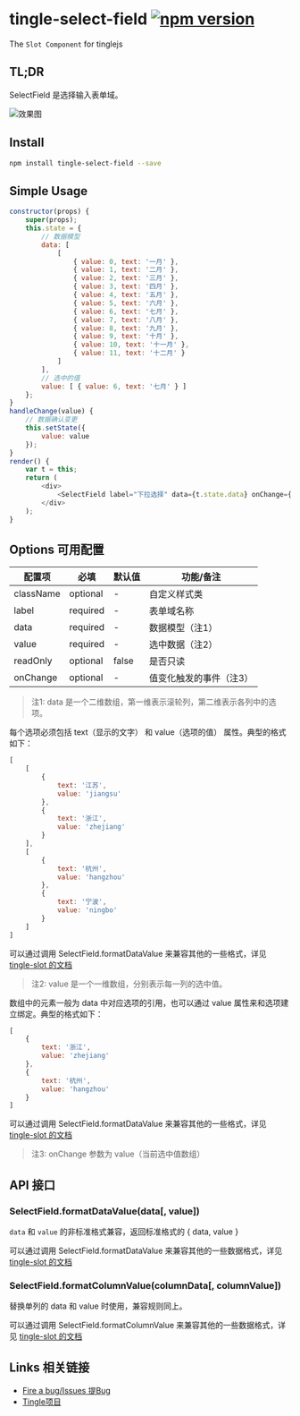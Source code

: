 # tingle-select-field [![npm version](https://badge.fury.io/js/tingle-select-field.svg)](http://badge.fury.io/js/tingle-select-field)

The `Slot Component` for tinglejs

## TL;DR

SelectField 是选择输入表单域。

![效果图](https://img.alicdn.com/tps/TB1LvRBJpXXXXayXFXXXXXXXXXX-325-484.png)

## Install

```bash
npm install tingle-select-field --save
```

## Simple Usage

```js
constructor(props) {
    super(props);
    this.state = {
        // 数据模型
        data: [
            [
                { value: 0, text: '一月' },
                { value: 1, text: '二月' },
                { value: 2, text: '三月' },
                { value: 3, text: '四月' },
                { value: 4, text: '五月' },
                { value: 5, text: '六月' },
                { value: 6, text: '七月' },
                { value: 7, text: '八月' },
                { value: 8, text: '九月' },
                { value: 9, text: '十月' },
                { value: 10, text: '十一月' },
                { value: 11, text: '十二月' }
            ]
        ],
        // 选中的值
        value: [ { value: 6, text: '七月' } ]
    };
}
handleChange(value) {
    // 数据确认变更
    this.setState({
        value: value
    });
}
render() {
    var t = this;
    return (
        <div>
            <SelectField label="下拉选择" data={t.state.data} onChange={t.handleChange.bind(t)} value={t.state.value}/>
        </div>
    );
}
```

## Options 可用配置

| 配置项 | 必填 | 默认值 | 功能/备注 |
|---|----|---|----|
|className|optional|-|自定义样式类|
|label|required|-|表单域名称|
|data|required|-|数据模型（注1）|
|value|required|-|选中数据（注2）|
|readOnly|optional|false|是否只读|
|onChange|optional|-|值变化触发的事件（注3）|

> 注1: data 是一个二维数组，第一维表示滚轮列，第二维表示各列中的选项。

每个选项必须包括 text（显示的文字） 和 value（选项的值） 属性。典型的格式如下：

```js
[
    [
        {
            text: '江苏',
            value: 'jiangsu'
        },
        {
            text: '浙江',
            value: 'zhejiang'
        }
    ],
    [
        {
            text: '杭州',
            value: 'hangzhou'
        },
        {
            text: '宁波',
            value: 'ningbo'
        }
    ]
]
```

可以通过调用 SelectField.formatDataValue 来兼容其他的一些格式，详见 [tingle-slot 的文档](https://github.com/tinglejs/tingle-slot#slotformatdatavaluedata-value)

> 注2: value 是一个一维数组，分别表示每一列的选中值。

数组中的元素一般为 data 中对应选项的引用，也可以通过 value 属性来和选项建立绑定。典型的格式如下：

```js
[
    {
        text: '浙江',
        value: 'zhejiang'
    },
    {
        text: '杭州',
        value: 'hangzhou'
    }
]
```

可以通过调用 SelectField.formatDataValue 来兼容其他的一些格式，详见 [tingle-slot 的文档](https://github.com/tinglejs/tingle-slot#slotformatdatavaluedata-value)

> 注3: onChange 参数为 value（当前选中值数组）

## API 接口

### SelectField.formatDataValue(data[, value])

`data` 和 `value` 的非标准格式兼容，返回标准格式的 { data, value }

可以通过调用 SelectField.formatDataValue 来兼容其他的一些数据格式，详见 [tingle-slot 的文档](https://github.com/tinglejs/tingle-slot#slotformatdatavaluedata-value)

### SelectField.formatColumnValue(columnData[, columnValue])

替换单列的 data 和 value 时使用，兼容规则同上。

可以通过调用 SelectField.formatColumnValue 来兼容其他的一些数据格式，详见 [tingle-slot 的文档](https://github.com/tinglejs/tingle-slot#slotformatcolumnvaluecolumndata-columnvalue)

## Links 相关链接

- [Fire a bug/Issues 提Bug](https://github.com/tinglejs/tingle-select-field/issues)
- [Tingle项目](https://github.com/tinglejs/generator-tingle)